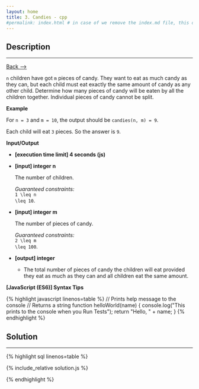 ```yaml
---
layout: home
title: 3. Candies - cpp
#permalink: index.html # in case of we remove the index.md file, this doc will be the index page
---
```


<div class="row">
<div class="columnStmt" markdown="1">

## Description
------

[Back --> ](../README.md)  

<code>n</code> children have got <code>m</code> pieces of candy. They want to eat as much candy as they can, but each child must eat exactly the same amount of candy as any other child. Determine how many pieces of candy will be eaten by all the children together. Individual pieces of candy cannot be split.

**Example**

For <code>n = 3</code> and <code>m = 10</code>, the output should be
<code>candies(n, m) = 9</code>.

Each child will eat <code>3</code> pieces. So the answer is <code>9</code>.

**Input/Output**

* **[execution time limit] 4 seconds (js)**

* **[input] integer n**

    The number of children.

    _Guaranteed constraints:_<br>
    <code type='math/tex'>1 \leq n \leq 10</code>.

* **[input] integer m**

    The number of pieces of candy.

    _Guaranteed constraints:_<br>
    <code type='math/tex'>2 \leq m \leq 100</code>.

* **[output] integer**

    * The total number of pieces of candy the children will eat provided they eat as much as they can and all children eat the same amount.

**[JavaScript (ES6)] Syntax Tips**

{% highlight javascript linenos=table %}
// Prints help message to the console
// Returns a string
function helloWorld(name) {
    console.log("This prints to the console when you Run Tests");
    return "Hello, " + name;
}
{% endhighlight %}

</div>
<div class="columnSol" markdown="1">

## Solution
------

{% highlight sql linenos=table %}

{% include_relative solution.js %}

{% endhighlight %}

</div>
</div>
